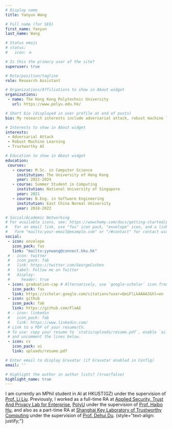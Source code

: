 ```yaml
---
# Display name
title: Yanyun Wang

# Full name (for SEO)
first_name: Yanyun
last_name: Wang

# Status emoji
# status:
#   icon: ☕️

# Is this the primary user of the site?
superuser: true

# Role/position/tagline
role: Research Assistant

# Organizations/Affiliations to show in About widget
organizations:
 - name: The Hong Kong Polytechnic University
   url: https://www.polyu.edu.hk/

# Short bio (displayed in user profile at end of posts)
bio: My research interests include adversarial attack, robust machine learning and trustworthy AI.

# Interests to show in About widget
interests:
 - Adversarial Attack
 - Robust Machine Learning
 - Trustworthy AI

# Education to show in About widget
education:
 courses:
   - course: M.Sc. in Computer Science
     institution: The University of Hong Kong
     year: 2022-2024
   - course: Summer Student in Computing
     institution: National University of Singapore
     year: 2021
   - course: B.Eng. in Software Engineering
     institution: East China Normal University
     year: 2018-2022

# Social/Academic Networking
# For available icons, see: https://wowchemy.com/docs/getting-started/page-builder/#icons
#   For an email link, use "fas" icon pack, "envelope" icon, and a link in the
#   form "mailto:your-email@example.com" or "/#contact" for contact widget.
social:
 - icon: envelope
   icon_pack: fas
   link: "mailto:yynwang@connect.hku.hk"
 # - icon: twitter
 #   icon_pack: fab
 #   link: https://twitter.com/GeorgeCushen
 #   label: Follow me on Twitter
 #   display:
 #     header: true
 - icon: graduation-cap # Alternatively, use `google-scholar` icon from `ai` icon pack
   icon_pack: fas
   link: https://scholar.google.com/citations?user=QmiFlLkAAAAJ&hl=en
 - icon: github
   icon_pack: fab
   link: https://github.com/FlaAI
 # - icon: linkedin
 #   icon_pack: fab
 #   link: https://www.linkedin.com/
 # Link to a PDF of your resume/CV.
 # To use: copy your resume to `static/uploads/resume.pdf`, enable `ai` icons in `params.yaml`,
 # and uncomment the lines below.
 - icon: cv
   icon_pack: ai
   link: uploads/resume.pdf

# Enter email to display Gravatar (if Gravatar enabled in Config)
email: ''

# Highlight the author in author lists? (true/false)
highlight_name: true
---
```

 
I am currently an MPhil student in AI at HKUST(GZ) under the supervision of [Prof. Li Liu](https://liliu-avril.github.io/). Previously, I worked as a full-time RA at [Applied Security, Trust And Privacy Lab for Enterprise](https://www.astaple.com/), [PolyU](https://www.polyu.edu.hk/) under the supervision of [Prof. Haibo Hu](https://haibohu.org/), and also as a part-time RA at [Shanghai Key Laboratory of Trustworthy Computing](https://tclab.ecnu.edu.cn/) under the supervision of [Prof. Dehui Du](https://scholar.google.com/citations?user=9WHLtvoAAAAJ&hl=en&oi=ao).
{style="text-align: justify;"}

